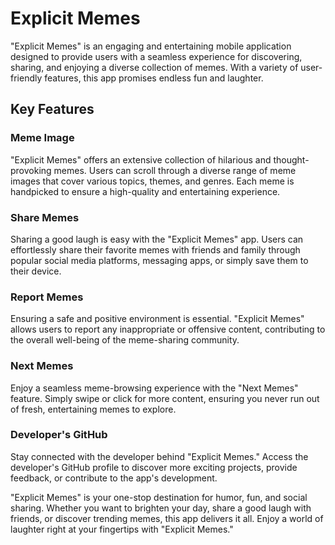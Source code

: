 # Explicit Memes

"Explicit Memes" is an engaging and entertaining mobile application designed to provide users with a seamless experience for discovering, sharing, and enjoying a diverse collection of memes. With a variety of user-friendly features, this app promises endless fun and laughter.

## Key Features

### Meme Image
"Explicit Memes" offers an extensive collection of hilarious and thought-provoking memes. Users can scroll through a diverse range of meme images that cover various topics, themes, and genres. Each meme is handpicked to ensure a high-quality and entertaining experience.

### Share Memes
Sharing a good laugh is easy with the "Explicit Memes" app. Users can effortlessly share their favorite memes with friends and family through popular social media platforms, messaging apps, or simply save them to their device.

### Report Memes
Ensuring a safe and positive environment is essential. "Explicit Memes" allows users to report any inappropriate or offensive content, contributing to the overall well-being of the meme-sharing community.

### Next Memes
Enjoy a seamless meme-browsing experience with the "Next Memes" feature. Simply swipe or click for more content, ensuring you never run out of fresh, entertaining memes to explore.

### Developer's GitHub
Stay connected with the developer behind "Explicit Memes." Access the developer's GitHub profile to discover more exciting projects, provide feedback, or contribute to the app's development.

"Explicit Memes" is your one-stop destination for humor, fun, and social sharing. Whether you want to brighten your day, share a good laugh with friends, or discover trending memes, this app delivers it all. Enjoy a world of laughter right at your fingertips with "Explicit Memes."
